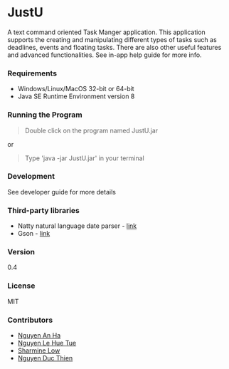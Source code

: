 # JustU
A text command oriented Task Manger application. This application supports the creating and manipulating different types of tasks such as deadlines, events and floating tasks. There are also other useful features and advanced functionalities. See in-app help guide for more info. 

### Requirements
- Windows/Linux/MacOS 32-bit or 64-bit
- Java SE Runtime Environment version 8


### Running the Program
> Double click on the program named JustU.jar

or

> Type 'java -jar JustU.jar' in your terminal


### Development

See developer guide for more details


### Third-party libraries

- Natty natural language date parser - [link](http://natty.joestelmach.com/)
- Gson - [link](https://code.google.com/p/google-gson/)


### Version
0.4


### License

MIT


### Contributors
* [Nguyen An Ha]
* [Nguyen Le Hue Tue]
* [Sharmine Low]
* [Nguyen Duc Thien]

[Nguyen An Ha]: https://github.com/AnHaNguyen
[Nguyen Le Hue Tue]: https://github.com/bihuutue
[Sharmine Low]: https://github.com/sharminelow
[Nguyen Duc Thien]: https://github.com/ndt93
